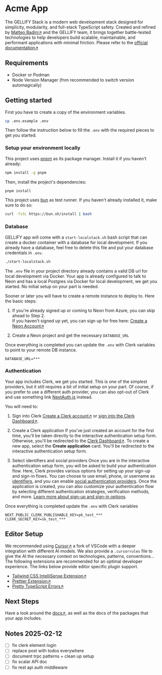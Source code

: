 # Acme App

The GELLIFY Stack is a modern web development stack designed for simplicity, modularity, and full-stack TypeScript safety. Created and refined by [Matteo Badini↗](https://x.com/badini_matteo) and the GELLIFY team, it brings together battle-tested technologies to help developers build scalable, maintainable, and performant applications with minimal friction. Please refer to the [official documentation↗](https://gellify.dev)

## Requirements

- Docker or Podman
- Node Version Manager (fnm recommended to switch version automagically)

## Getting started

First you have to create a copy of the environment variables.

```sh
cp .env.example .env
```

Then follow the instruction below to fill the `.env` with the required pieces to get you started.

### Setup your environment locally

This project uses [pnpm](https://pnpm.io) as its package manager. Install it if you haven't already:

```bash
npm install -g pnpm
```

Then, install the project's dependencies:

```bash
pnpm install
```

This project uses [bun](https://bun.com/) as test runner. If you haven't already installed it, make sure to do so:

```bash
curl -fsSL https://bun.sh/install | bash
```

### Database

GELLIFY app will come with a `start-localstack.sh` bash script that can create a docker container with a database for local development.
If you already have a database, feel free to delete this file and put your database credentials in `.env`.

```sh
./start-localstack.sh
```

The `.env` file in your project directory already contains a valid DB url for local development via Docker.
Your app is already configured to talk to Neon and has a local Postgres via Docker for local development, we get you started. No initial setup on your part is needed.

Sooner or later you will have to create a remote instance to deploy to. Here the basic steps:

1. If you're already signed up or coming to Neon from Azure, you can skip ahead to Step 2.<br />
   If you haven't signed up yet, you can sign up for free here: [Create a Neon Account↗](https://console.neon.tech/signup)

2. Create a Neon project and get the necessary `DATABASE_URL`

Once everything is completed you can update the `.env` with Clerk variables to point to your remote DB instance.

```
DATABASE_URL=***
```

### Authentication

Your app includes Clerk, we get you started. This is one of the simplest providers, but it still requires a bit of initial setup on your part.
Of course, if you prefer to use a different auth provider, you can also opt-out of Clerk and use something link [NextAuth.js](https://next-auth.js.org/) instead.

You will need to:

1. Sign into Clerk
   [Create a Clerk account↗](https://dashboard.clerk.com/sign-up) or [sign into the Clerk Dashboard↗](https://dashboard.clerk.com/).

2. Create a Clerk application
   If you've just created an account for the first time, you'll be taken directly to the interactive authentication setup form.
   Otherwise, you'll be redirected to the [Clerk Dashboard↗](https://dashboard.clerk.com/). To create a new app, select the **Create application** card.
   You'll be redirected to the interactive authentication setup form.

3. Select identifiers and social providers
   Once you are in the interactive authentication setup form, you will be asked to build your authentication flow.
   Here, Clerk provides various options for setting up your sign-up and sign-in flows. You can choose to use email, phone, or username as [identifiers](https://clerk.com/docs/authentication/configuration/sign-up-sign-in-options#identifiers), and you can enable [social authentication providers](https://clerk.com/docs/authentication/social-connections/overview).
   Once the application is created, you can also customize your authentication flow by selecting different authentication strategies, verification methods, and more. [Learn more about sign-up and sign-in options](https://clerk.com/docs/authentication/configuration/sign-up-sign-in-options).

Once everything is completed update the `.env` with Clerk variables

```
NEXT_PUBLIC_CLERK_PUBLISHABLE_KEY=pk_test_***
CLERK_SECRET_KEY=sk_test_***
```

## Editor Setup

We recommended using [Cursor↗](https://www.cursor.com/) a fork of VSCode with a deeper integration with different AI models. We also provide a `.cursorrules` file to give the AI the necessary context on technologies, patterns, conventions...
The following extensions are recommended for an optimal developer experience. The links below provide editor specific plugin support.

- [Tailwind CSS IntelliSense Extension↗](https://tailwindcss.com/docs/editor-setup)
- [Prettier Extension↗](https://prettier.io/docs/en/editors.html)
- [Pretty TypeScript Errors↗](https://marketplace.visualstudio.com/items?itemName=yoavbls.pretty-ts-errors)

## Next Steps

Have a look around the [docs↗](https://gellify.dev), as well as the docs of the packages that your app includes.

## Notes 2025-02-12

- [ ] fix clerk element login
- [ ] replace post with todos everywhere
- [ ] document trpc patterns + clean up setup
- [ ] fix scalar API doc
- [ ] fix rest api auth middleware
